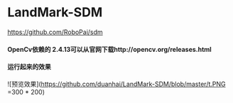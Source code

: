 # LandMark-SDM
https://github.com/RoboPai/sdm

#### OpenCv依赖的 2.4.13可以从官网下载http://opencv.org/releases.html

#### 运行起来的效果
![预览效果](https://github.com/duanhai/LandMark-SDM/blob/master/t.PNG =300 * 200)
